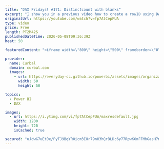 ```yaml
---
title: "DAX Fridays! #171: Distinctcount with blanks"
excerpt: "I show you in a previous video how to create a rowID using DAX, but how do you do it when you have blanks on the column?  Lets find out!  Link to the video mentioned:  Create a rowID with DAX:  https://www.youtube.com/watch?v=WzpqBLApSBU  Distinctcountnblanks not working:  https://www.youtube.com/watch?v=Tl56PDF0aIc"
originalUrl: https://youtube.com/watch?v=fp7AtCepFUA
type: video
price: Free
length: PT2M42S
publishedDateTime: 2020-05-08T09:36:39Z
heat: 50

featuredContent: "<iframe width=\"800\" height=\"500\" frameborder=\"0\" src=\"https://www.youtube.com/embed/fp7AtCepFUA\" allow=\"accelerometer; autoplay; encrypted-media; gyroscope; picture-in-picture\" allowfullscreen></iframe>"

provider:
  name: Curbal
  domain: curbal.com
  images:
    - url: https://everyday-cc.github.io/powerbi/assets/images/organizations/curbal.com-50x50.jpg
      width: 50
      height: 50

topics:
  - Power BI
  - DAX

images:
  - url: https://i.ytimg.com/vi/fp7AtCepFUA/maxresdefault.jpg
    width: 1280
    height: 720
    isCached: true

secured: "uJdwG7uEtDe/PyTJ9BgYROicm3IUr79nH3hQrBLDc6y77RpwKOmFFMbGasH7mdHbCGR13TM3H/823Hz3mSj0tG9TjoT4NjkuIKUKZepJx5RpdkoSxkCHF+lZOkC9e266uL1FqvCsdXFlaZZx2pWC5vdsqCVOk3/PhqG7QK1gTy9jwnhAZlSMsVS5BVI+D+Rt+mQibMd+J3V1pkdl4pKOgrHPZLK432C9LkNlF+KZs2LLHpHYn9S/ON5IeicxxmbI3g67cDKluoeQMEgw/T4ijOmoQCp/EF4aIUXgmW/K+6sgCVShKyQGiNtNvvq7+A3Jm0Khv4PTJryMiR34CSzGnTS+R/LVHwtuMX9LgMzQxVN/9/pw/7+4jzYl8YsKFuPA0Y8Q1gQjorvtzAq1YTC4DzbylUTB0sU6AmGRcJbXvrg=;JYp+0Ju+Dq7F3eyynu8Geg=="
---
```


